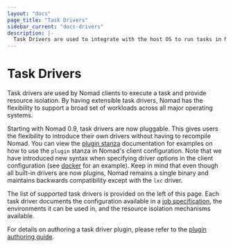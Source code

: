 ```yaml
---
layout: "docs"
page_title: "Task Drivers"
sidebar_current: "docs-drivers"
description: |-
  Task Drivers are used to integrate with the host OS to run tasks in Nomad.
---
```


# Task Drivers

Task drivers are used by Nomad clients to execute a task and provide resource
isolation. By having extensible task drivers, Nomad has the flexibility to
support a broad set of workloads across all major operating systems.

Starting with Nomad 0.9, task drivers are now pluggable. This gives users the
flexibility to introduce their own drivers without having to recompile Nomad.
You can view the [plugin stanza][plugin] documentation for examples on how to
use the `plugin` stanza in Nomad's client configuration. Note that we have
introduced new syntax when specifying driver options in the client configuration
(see [docker][docker_plugin] for an example). Keep in mind that even though all
built-in drivers are now plugins, Nomad remains a single binary and maintains
backwards compatibility except with the `lxc` driver. 

The list of supported task drivers is provided on the left of this page. Each
task driver documents the configuration available in a [job
specification](/docs/job-specification/index.html), the environments it can be
used in, and the resource isolation mechanisms available.

For details on authoring a task driver plugin, please refer to the [plugin
authoring guide][plugin_guide].

[plugin]: /docs/configuration/plugin.html
[docker_plugin]: /docs/drivers/docker.html#client-requirements
[plugin_guide]: /docs/internals/plugins/index.html
